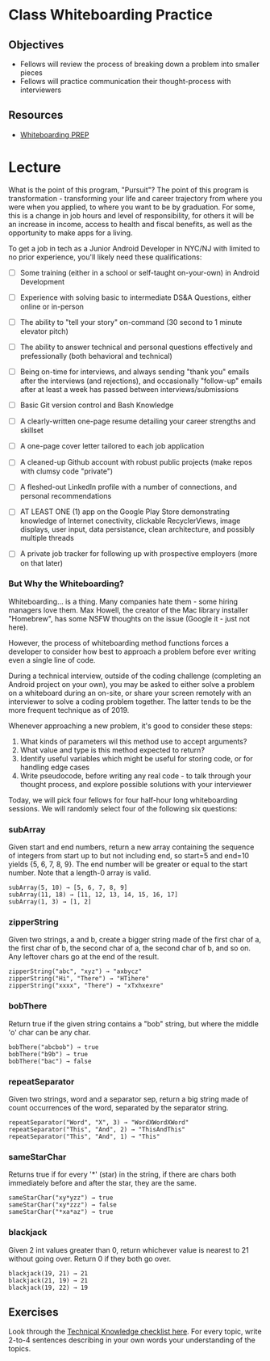 # Class Whiteboarding Practice

## Objectives
* Fellows will review the process of breaking down a problem into smaller pieces
* Fellows will practice communication their thought-process with interviewers

## Resources
* [Whiteboarding PREP](https://medium.freecodecamp.org/before-you-code-remember-to-prep-for-your-coding-interview-2ccfb58147db)

# Lecture

What is the point of this program, "Pursuit"? The point of this program is transformation - transforming your life and career trajectory from where you were when you applied, to where you want to be by graduation. For some, this is a change in job hours and level of responsibility, for others it will be an increase in income, access to health and fiscal benefits, as well as the opportunity to make apps for a living.

To get a job in tech as a Junior Android Developer in NYC/NJ with limited to no prior experience, you'll likely need these qualifications:

- [ ] Some training (either in a school or self-taught on-your-own) in Android Development
- [ ] Experience with solving basic to intermediate DS&A Questions, either online or in-person
- [ ] The ability to "tell your story" on-command (30 second to 1 minute elevator pitch)
- [ ] The ability to answer technical and personal questions effectively and prefessionally (both behavioral and technical)
- [ ] Being on-time for interviews, and always sending "thank you" emails after the interviews (and rejections), and occasionally "follow-up" emails after at least a week has passed between interviews/submissions
- [ ] Basic Git version control and Bash Knowledge
- [ ] A clearly-written one-page resume detailing your career strengths and skillset
- [ ] A one-page cover letter tailored to each job application
- [ ] A cleaned-up Github account with robust public projects (make repos with clumsy code "private")
- [ ] A fleshed-out LinkedIn profile with a number of connections, and personal recommendations
- [ ] AT LEAST ONE (1) app on the Google Play Store demonstrating knowledge of Internet conectivity, clickable RecyclerViews, image displays, user input, data persistance, clean architecture, and possibly multiple threads
- [ ] A private job tracker for following up with prospective employers (more on that later)


### But Why the Whiteboarding?

Whiteboarding... is a thing. Many companies hate them - some hiring managers love them. Max Howell, the creator of the Mac library installer "Homebrew", has some NSFW thoughts on the issue (Google it - just not here).

However, the process of whiteboarding method functions forces a developer to consider how best to approach a problem before ever writing even a single line of code. 

During a technical interview, outside of the coding challenge (completing an Android project on your own), you may be asked to either solve a problem on a whiteboard during an on-site, or share your screen remotely with an interviewer to solve a coding problem together. The latter tends to be the more frequent technique as of 2019.

Whenever approaching a new problem, it's good to consider these steps:

1. What kinds of parameters wil this method use to accept arguments?
1. What value and type is this method expected to return?
1. Identify useful variables which might be useful for storing code, or for handling edge cases
1. Write pseudocode, before writing any real code - to talk through your thought process, and explore possible solutions with your interviewer

Today, we will pick four fellows for four half-hour long whiteboarding sessions. We will randomly select four of the following six questions:

### subArray

Given start and end numbers, return a new array containing the sequence of integers from start up to but not including end, so start=5 and end=10 yields {5, 6, 7, 8, 9}. The end number will be greater or equal to the start number. Note that a length-0 array is valid.

```
subArray(5, 10) → [5, 6, 7, 8, 9]
subArray(11, 18) → [11, 12, 13, 14, 15, 16, 17]
subArray(1, 3) → [1, 2]
```

### zipperString

Given two strings, a and b, create a bigger string made of the first char of a, the first char of b, the second char of a, the second char of b, and so on. Any leftover chars go at the end of the result.

```
zipperString("abc", "xyz") → "axbycz"
zipperString("Hi", "There") → "HTihere"
zipperString("xxxx", "There") → "xTxhxexre"
```

### bobThere

Return true if the given string contains a "bob" string, but where the middle 'o' char can be any char.

```
bobThere("abcbob") → true
bobThere("b9b") → true
bobThere("bac") → false
```

### repeatSeparator 

Given two strings, word and a separator sep, return a big string made of count occurrences of the word, separated by the separator string.

```
repeatSeparator("Word", "X", 3) → "WordXWordXWord"
repeatSeparator("This", "And", 2) → "ThisAndThis"
repeatSeparator("This", "And", 1) → "This"
```

### sameStarChar

Returns true if for every '*' (star) in the string, if there are chars both immediately before and after the star, they are the same.

```
sameStarChar("xy*yzz") → true
sameStarChar("xy*zzz") → false
sameStarChar("*xa*az") → true
```

### blackjack

Given 2 int values greater than 0, return whichever value is nearest to 21 without going over. Return 0 if they both go over.

```
blackjack(19, 21) → 21
blackjack(21, 19) → 21
blackjack(19, 22) → 19
```

## Exercises

Look through the [Technical Knowledge checklist here](https://github.com/joinpursuit/Pursuit-Core-Android/blob/master/cohort_5.4/unit_04/04_00_oh_the_topics_youll_know.md). For every topic, write 2-to-4 sentences describing in your own words your understanding of the topics.
